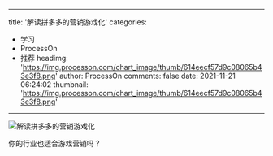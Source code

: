 
---
title: '解读拼多多的营销游戏化'
categories: 
 - 学习
 - ProcessOn
 - 推荐
headimg: 'https://img.processon.com/chart_image/thumb/614eecf57d9c08065b43e3f8.png'
author: ProcessOn
comments: false
date: 2021-11-21 06:24:02
thumbnail: 'https://img.processon.com/chart_image/thumb/614eecf57d9c08065b43e3f8.png'
---

<div>   
<img class="thumb" alt="解读拼多多的营销游戏化" src="https://img.processon.com/chart_image/thumb/614eecf57d9c08065b43e3f8.png" referrerpolicy="no-referrer">
<p>你的行业也适合游戏营销吗？</p>  
</div>
            